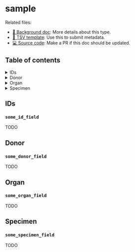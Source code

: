 # sample

Related files:
- [🔬 Background doc](TODO): More details about this type.
- [📝 TSV template](https://raw.githubusercontent.com/hubmapconsortium/ingest-validation-tools/master/docs/sample/sample-metadata.tsv): Use this to submit metadata.
- [💻 Source code](https://github.com/hubmapconsortium/ingest-validation-tools/edit/master/src/ingest_validation_tools/table-schemas/level-2/sample.yaml): Make a PR if this doc should be updated.

## Table of contents
<details><summary>IDs</summary>

[`some_id_field`](#some_id_field)<br>
</details>

<details><summary>Donor</summary>

[`some_donor_field`](#some_donor_field)<br>
</details>

<details><summary>Organ</summary>

[`some_organ_field`](#some_organ_field)<br>
</details>

<details><summary>Specimen</summary>

[`some_specimen_field`](#some_specimen_field)<br></details>

## IDs

### `some_id_field`
TODO



## Donor

### `some_donor_field`
TODO



## Organ

### `some_organ_field`
TODO



## Specimen

### `some_specimen_field`
TODO


